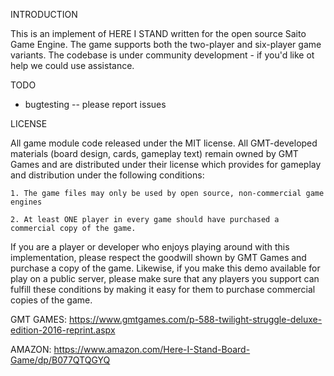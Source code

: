 INTRODUCTION

This is an implement of HERE I STAND written for the open source Saito Game Engine. The game supports both the two-player and six-player game variants. The codebase is under community development - if you'd like ot help we could use assistance.


TODO
 - bugtesting -- please report issues


LICENSE

All game module code released under the MIT license. All GMT-developed materials (board design, cards, gameplay text) remain owned by GMT Games and are distributed under their license which provides for gameplay and distribution under the following conditions:

    1. The game files may only be used by open source, non-commercial game engines

    2. At least ONE player in every game should have purchased a commercial copy of the game.

If you are a player or developer who enjoys playing around with this implementation, please respect the goodwill shown by GMT Games and purchase a copy of the game. Likewise, if you make this demo available for play on a public server, please make sure that any players you support can fulfill these conditions by making it easy for them to purchase commercial copies of the game.

GMT GAMES:
https://www.gmtgames.com/p-588-twilight-struggle-deluxe-edition-2016-reprint.aspx

AMAZON:
https://www.amazon.com/Here-I-Stand-Board-Game/dp/B077QTQGYQ


